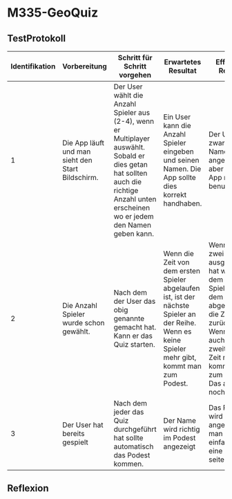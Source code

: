 # M335-GeoQuiz
## TestProtokoll
| Identifikation  | Vorbereitung  | Schritt für Schritt vorgehen  | Erwartetes Resultat  | Effektives Resultat  | Zeitpunkt |
|---|---|---|---|---| --- |
| 1 | Die App läuft und man sieht den Start Bildschirm.  | Der User wählt die Anzahl Spieler aus (2-4), wenn er Multiplayer auswählt. Sobald er dies getan hat sollten auch die richtige Anzahl unten erscheinen wo er jedem den Namen geben kann.   | Ein User kann die Anzahl Spieler eingeben und seinen Namen. Die App sollte dies korrekt handhaben.  | Der User kann zwar seinen Namen angeben wird aber von der App nie benutzt.  | 19 März 2024 15:00 | 
| 2 | Die Anzahl Spieler wurde schon gewählt.  | Nach dem der User das obig genannte gemacht hat. Kann er das Quiz starten.  | Wenn die Zeit von dem ersten Spieler abgelaufen ist, ist der nächste Spieler an der Reihe. Wenn es keine Spieler mehr gibt, kommt man zum Podest.  | Wenn man zwei Spieler ausgewählt hat wird nach dem ersten Spieler, nach dem seine Zeit abgelaufen ist, die Zeit zurückgestellt. Wenn der auch der zweite keine Zeit mehr hat kommt man zum Podest. Das akutell noch leer ist. | 19 März 2024 15:00 | 
| 3 | Der User hat bereits gespielt  | Nach dem jeder das Quiz durchgeführt hat sollte automatisch das Podest kommen.  | Der Name wird richtig im Podest angezeigt  | Das Podest wird nie angezeigt man kommt einfach auf eine leere seite  | 19 März 2024 15:00 | 
## Reflexion
